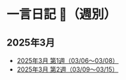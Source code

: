 <link rel="stylesheet" href="style.css">

# 一言日記 📅（週別）

## 2025年3月
- [2025年3月 第1週（03/06〜03/08）](diary-2025-03-week1.md)
- [2025年3月 第2週（03/09〜03/15）](diary-2025-03-week2.md)
